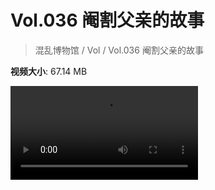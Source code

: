 # Vol.036 阉割父亲的故事

> 混乱博物馆 / Vol / Vol.036 阉割父亲的故事

**视频大小**: 67.14 MB

<div class="video"><video src="https://file.hsyhx.top/archive/混乱博物馆/Vol/036.mp4" controls preload>🤔 您的浏览器不支持 video 标签</video></div>